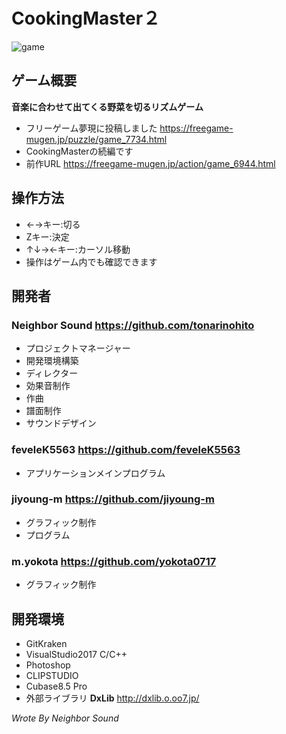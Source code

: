 # CookingMaster２
![game](https://user-images.githubusercontent.com/30017323/52531561-b811ed80-2d5a-11e9-9d52-93f280c6b828.png)
## ゲーム概要
**音楽に合わせて出てくる野菜を切るリズムゲーム**
+ フリーゲーム夢現に投稿しました https://freegame-mugen.jp/puzzle/game_7734.html
+ CookingMasterの続編です
+ 前作URL https://freegame-mugen.jp/action/game_6944.html
## 操作方法
+ ←→キー:切る
+ Zキー:決定
+ ↑↓→←キー:カーソル移動
+ 操作はゲーム内でも確認できます
## 開発者
### **Neighbor Sound https://github.com/tonarinohito**
+ プロジェクトマネージャー
+ 開発環境構築
+ ディレクター
+ 効果音制作
+ 作曲
+ 譜面制作
+ サウンドデザイン
### **feveleK5563 https://github.com/feveleK5563**
+ アプリケーションメインプログラム
### **jiyoung-m https://github.com/jiyoung-m**
+ グラフィック制作
+ プログラム
### **m.yokota https://github.com/yokota0717**
+ グラフィック制作
## 開発環境
+ GitKraken
+ VisualStudio2017 C/C++
+ Photoshop
+ CLIPSTUDIO
+ Cubase8.5 Pro
+ 外部ライブラリ **DxLib** http://dxlib.o.oo7.jp/

*Wrote By Neighbor Sound*
